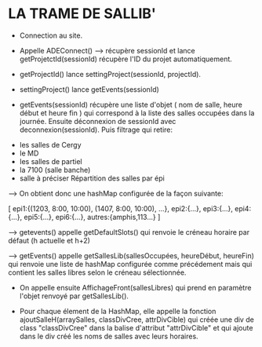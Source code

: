LA TRAME DE SALLIB'
==


* Connection au site.

* Appelle ADEConnect() --> récupère sessionId et lance getProjetctId(sessionId) récupère l'ID du projet automatiquement.

* getProjectId() lance settingProject(sessionId, projectId).

* settingProject() lance getEvents(sessionId)

* getEvents(sessionId) récupère une liste d'objet ( nom de salle, heure début et heure fin ) qui correspond à la liste des salles occupées dans la journée. Ensuite déconnexion de sessionId avec deconnexion(sessionId). Puis filtrage qui retire:
- les salles de Cergy
- le MD
- les salles de partiel
- la 7100 (salle banche)
- salle à préciser
Répartition des salles par épi

--> On obtient donc une hashMap configurée de la façon suivante:

[
epi1:{(1203, 8:00, 10:00), 
	   (1407, 8:00, 10:00),
	   ...},
epi2:{...},
epi3:{...},
epi4:{...},
epi5:{...},
epi6:{...},
autres:{amphis,113...}
]

--> getevents() appelle getDefaultSlots() qui renvoie le créneau horaire par défaut (h actuelle et h+2)

--> getEvents() appelle getSallesLib(sallesOccupées, heureDébut, heureFin) qui renvoie une liste de hashMap configurée comme précédement mais qui contient les salles libres selon le créneau sélectionnée.

* On appelle ensuite AffichageFront(sallesLibres) qui prend en paramètre l'objet renvoyé par getSallesLib(). 
- Pour chaque élement de la HashMap, elle appelle la fonction ajoutSalleH(arraySalles, classDivCree, attrDivCible) qui créée une div de class "classDivCree" dans la balise d'attribut "attrDivCible" et qui ajoute dans le div créé les noms de salles avec leurs horaires.